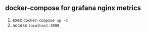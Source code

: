 docker-compose for grafana nginx metrics
---

1. exec `docker-compose up -d`
2. access `localhost:3000`
